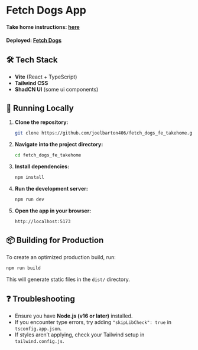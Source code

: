 # Fetch Dogs App
#### Take home instructions: [here](https://frontend-take-home.fetch.com/)
#### Deployed: [Fetch Dogs](https://fetch-dogs-fe-takehome.vercel.app/)

## 🛠️ Tech Stack
- **Vite** (React + TypeScript)
- **Tailwind CSS** 
- **ShadCN UI** (some ui components)

## 🚀 Running Locally

1. **Clone the repository:**
   ```sh
   git clone https://github.com/joelbarton406/fetch_dogs_fe_takehome.git
   ```

2. **Navigate into the project directory:**
   ```sh
   cd fetch_dogs_fe_takehome
   ```

3. **Install dependencies:**
   ```sh
   npm install
   ```

4. **Run the development server:**
   ```sh
   npm run dev
   ```

5. **Open the app in your browser:**
   ```
   http://localhost:5173
   ```

## 📦 Building for Production

To create an optimized production build, run:
```sh
npm run build
```

This will generate static files in the `dist/` directory.

## ❓ Troubleshooting
- Ensure you have **Node.js (v16 or later)** installed.
- If you encounter type errors, try adding `"skipLibCheck": true` in `tsconfig.app.json`.
- If styles aren’t applying, check your Tailwind setup in `tailwind.config.js`.

